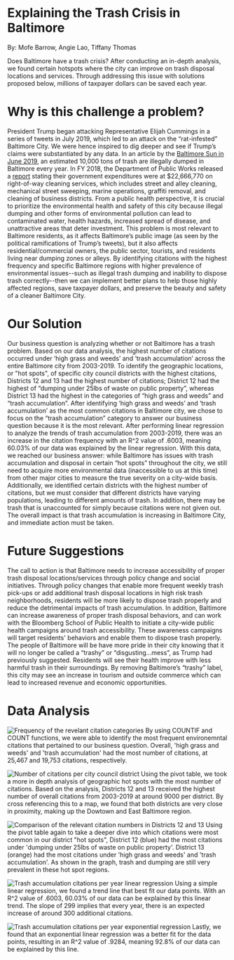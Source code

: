 # Explaining the Trash Crisis in Baltimore
By: Mofe Barrow, Angie Lao, Tiffany Thomas

Does Baltimore have a trash crisis? After conducting an in-depth analysis, we found certain hotspots where the city can improve on trash disposal locations and services. Through addressing this issue with solutions proposed below, millions of taxpayer dollars can be saved each year.  

# Why is this challenge a problem?

President Trump began attacking Representative Elijah Cummings in a series of tweets in July 2019, which led to an attack on the “rat-infested” Baltimore City. We were hence inspired to dig deeper and see if Trump’s claims were substantiated by any data. In an article by the [Baltimore Sun in June 2019](https://www.baltimoresun.com/maryland/baltimore-city/bs-md-ci-illegal-dumping-20190620-story.html), an estimated 10,000 tons of trash are illegally dumped in Baltimore every year. In FY 2018, the Department of Public Works released a [report](https://publicworks.baltimorecity.gov/sites/default/files/Illegal%20Dumping%20Remediation%20Report%20FY2018.pdf) stating their government expenditures were at $22,666,770 on right-of-way cleaning services, which includes street and alley cleaning, mechanical street sweeping, marine operations, graffiti removal, and cleaning of business districts. From a public health perspective, it is crucial to prioritize the environmental health and safety of this city because illegal dumping and other forms of environmental pollution can lead to contaminated water, health hazards, increased spread of disease, and unattractive areas that deter investment. This problem is most relevant to Baltimore residents, as it affects Baltimore’s public image (as seen by the political ramifications of Trump’s tweets), but it also affects residential/commercial owners, the public sector, tourists, and residents living near dumping zones or alleys. By identifying citations with the highest frequency and specific Baltimore regions with higher prevalence of environmental issues--such as illegal trash dumping and inability to dispose trash correctly--then we can implement better plans to help those highly affected regions, save taxpayer dollars, and preserve the beauty and safety of a cleaner Baltimore City. 

# Our Solution

Our business question is analyzing whether or not Baltimore has a trash problem. Based on our data analysis, the highest number of citations occurred under ‘high grass and weeds’ and ‘trash accumulation’ across the entire Baltimore city from 2003-2019. To identify the geographic locations, or "hot spots", of specific city council districts with the highest citations, Districts 12 and 13 had the highest number of citations; District 12 had the highest of “dumping under 25lbs of waste on public property”, whereas District 13 had the highest in the categories of “high grass and weeds” and “trash accumulation”. 
After identifying ‘high grass and weeds’ and ‘trash accumulation’ as the most common citations in Baltimore city, we chose to focus on the “trash accumulation” category to answer our business question because it is the most relevant. After performing linear regression to analyze the trends of trash accumulation from 2003-2019, there was an increase in the citation frequency with an R^2 value of .6003, meaning 60.03% of our data was explained by the linear regression.
With this data, we reached our business answer: while Baltimore has issues with trash accumulation and disposal in certain “hot spots” throughout the city, we still need to acquire more environmental data (inaccessible to us at this time) from other major cities to measure the true severity on a city-wide basis. Additionally, we identified certain districts with the highest number of citations, but we must consider that different districts have varying populations, leading to different amounts of trash. In addition, there may be trash that is unaccounted for simply because citations were not given out. The overall impact is that trash accumulation is increasing in Baltimore City, and immediate action must be taken. 

# Future Suggestions

The call to action is that Baltimore needs to increase accessibility of proper trash disposal locations/services through policy change and social initiatives. Through policy changes that enable more frequent weekly trash pick-ups or add additional trash disposal locations in high risk trash neighborhoods, residents will be more likely to dispose trash properly and reduce the detrimental impacts of trash accumulation. In addition, Baltimore can increase awareness of proper trash disposal behaviors, and can work with the Bloomberg School of Public Health to initiate a city-wide public health campaigns around trash accessibility. These awareness campaigns will target residents' behaviors and enable them to dispose trash properly.
The people of Baltimore will be have more pride in their city knowing that it will no longer be called a “trashy” or “disgusting...mess”, as Trump had previously suggested. Residents will see their health improve with less harmful trash in their surroundings. By removing Baltimore’s “trashy” label, this city may see an increase in tourism and outside commerce which can lead to increased revenue and economic opportunities. 

# Data Analysis

![Frequency of the revelant citation categories](https://i.imgur.com/pjtalbf.png)
By using COUNTIF and COUNT functions, we were able to identify the most frequent environemntal citations that pertained to our business question. Overall, 'high grass and weeds' and 'trash accumulation' had the most number of citations, at 25,467 and 19,753 citations, respectively.

![Number of citations per city council district](https://i.imgur.com/iypLoDz.png)
Using the pivot table, we took a more in depth analysis of geographic hot spots with the most number of citations. Based on the analysis, Districts 12 and 13 received the highest number of overall citations from 2003-2019 at around 9000 per district. By cross referencing this to a map, we found that both districts are very close in proximity, making up the Dowtown and East Baltimore region. 

![Comparison of the relevant citation numbers in Districts 12 and 13](https://i.imgur.com/CXHgGEa.png)
Using the pivot table again to take a deeper dive into which citations were most common in our district "hot spots", District 12 (blue) had the most citations under 'dumping under 25lbs of waste on public property'. District 13 (orange) had the most citations under 'high grass and weeds' and 'trash accumulation'. As shown in the graph, trash and dumping are still very prevalent in these hot spot regions.

![Trash accumulation citations per year linear regression](https://i.imgur.com/hneMhA2.png)
Using a simple linear regression, we found a trend line that best fit our data points. With an R^2 value of .6003, 60.03% of our data can be explained by this linear trend. The slope of 299 implies that every year, there is an expected increase of around 300 additional citations. 

![Trash accumulation citations per year exponential regression](https://i.imgur.com/CsKMsyE.png)
Lastly, we found that an exponential linear regression was a better fit for the data points, resulting in an R^2 value of .9284, meaning 92.8% of our data can be explained by this line. 

